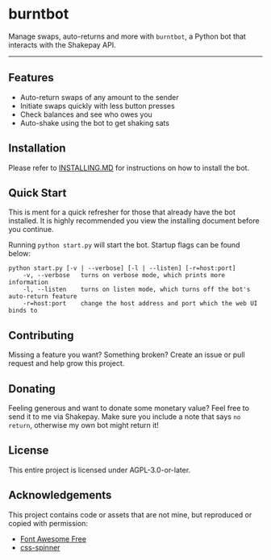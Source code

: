 # burntbot
Manage swaps, auto-returns and more with `burntbot`, a Python bot that interacts with the Shakepay API.

---

## Features
* Auto-return swaps of any amount to the sender
* Initiate swaps quickly with less button presses
* Check balances and see who owes you
* Auto-shake using the bot to get shaking sats

## Installation
Please refer to [INSTALLING.MD](INSTALLING.MD) for instructions on how to install the bot.

## Quick Start
This is ment for a quick refresher for those that already have the bot installed. It is highly recommended you view the installing document before you continue.

Running `python start.py` will start the bot. Startup flags can be found below:
```
python start.py [-v | --verbose] [-l | --listen] [-r=host:port]
	-v, --verbose	turns on verbose mode, which prints more information
	-l, --listen	turns on listen mode, which turns off the bot's auto-return feature
	-r=host:port	change the host address and port which the web UI binds to
```

## Contributing
Missing a feature you want? Something broken? Create an issue or pull request and help grow this project.

## Donating
Feeling generous and want to donate some monetary value? Feel free to send it to me via Shakepay. Make sure you include a note that says `no return`, otherwise my own bot might return it!

## License
This entire project is licensed under AGPL-3.0-or-later.

## Acknowledgements
This project contains code or assets that are not mine, but reproduced or copied with permission:
* [Font Awesome Free](https://fontawesome.com/license/free)
* [css-spinner](https://github.com/loadingio/css-spinner/)